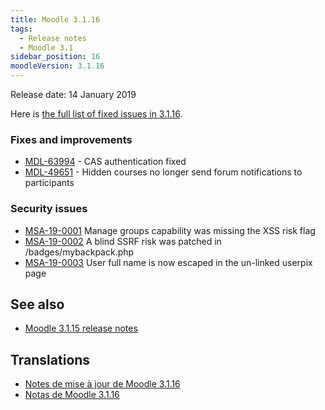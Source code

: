 ```yaml
---
title: Moodle 3.1.16
tags:
  - Release notes
  - Moodle 3.1
sidebar_position: 16
moodleVersion: 3.1.16
---
```


Release date: 14 January 2019

Here is [the full list of fixed issues in 3.1.16](https://tracker.moodle.org/secure/IssueNavigator!executeAdvanced.jspa?jqlQuery=project+%3D+mdl+AND+resolution+%3D+fixed+AND+fixVersion+in+%28%223.1.16%22%29+ORDER+BY+priority+DESC&runQuery=true&clear=true).

### Fixes and improvements

- [MDL-63994](https://tracker.moodle.org/browse/MDL-63994) - CAS authentication fixed
- [MDL-49651](https://tracker.moodle.org/browse/MDL-49651) - Hidden courses no longer send forum notifications to participants

### Security issues

- [MSA-19-0001](https://moodle.org/mod/forum/discuss.php?d=381228) Manage groups capability was missing the XSS risk flag
- [MSA-19-0002](https://moodle.org/mod/forum/discuss.php?d=381229) A blind SSRF risk was patched in /badges/mybackpack.php
- [MSA-19-0003](https://moodle.org/mod/forum/discuss.php?d=381230) User full name is now escaped in the un-linked userpix page

## See also

- [Moodle 3.1.15 release notes](/general/releases/3.1/3.1.15)

## Translations

- [Notes de mise à jour de Moodle 3.1.16](https://docs.moodle.org/fr/Notes_de_mise_à_jour_de_Moodle_3.1.16)
- [Notas de Moodle 3.1.16](https://docs.moodle.org/es/Notas_de_Moodle_3.1.16)
